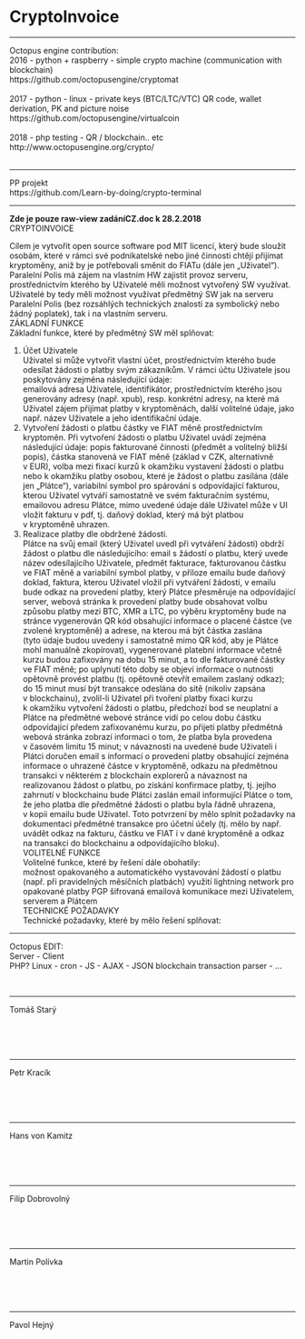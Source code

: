 # CryptoInvoice





<hr />
Octopus engine contribution:<br />
2016 - python + raspberry - simple crypto machine (communication with blockchain)<br />
https://github.com/octopusengine/cryptomat<br />
<br />
2017 - python - linux - private keys (BTC/LTC/VTC) QR code, wallet derivation, PK and picture noise<br />
https://github.com/octopusengine/virtualcoin<br />
<br />
2018 - php testing - QR / blockchain.. etc<br />
http://www.octopusengine.org/crypto/<br />
<br />
<hr />
PP projekt<br />
https://github.com/Learn-by-doing/crypto-terminal <br />


<hr />
<b>Zde je pouze raw-view zadáníCZ.doc k 28.2.2018</b><br />
CRYPTOINVOICE<br />

Cílem je vytvořit open source software pod MIT licencí, který bude sloužit osobám, které v rámci své podnikatelské nebo jiné činnosti chtějí přijímat kryptoměny, aniž by je potřebovali směnit do FIATu (dále jen „Uživatel“).
Paralelní Polis má zájem na vlastním HW zajistit provoz serveru, prostřednictvím kterého by Uživatelé měli možnost vytvořený SW využívat. Uživatelé by tedy měli možnost využívat předmětný SW jak na serveru Paralelní Polis (bez rozsáhlých technických znalostí za symbolický nebo žádný poplatek), tak i na vlastním serveru.<br />
ZÁKLADNÍ FUNKCE<br />
Základní funkce, které by předmětný SW měl splňovat:<br />
1) Účet Uživatele<br />
Uživatel si může vytvořit vlastní účet, prostřednictvím kterého bude odesílat žádosti o platby svým zákazníkům. V rámci účtu Uživatele jsou poskytovány zejména následující údaje:<br />
emailová adresa Uživatele,
identifikátor, prostřednictvím kterého jsou generovány adresy (např. xpub), resp. konkrétní adresy, na které má Uživatel zájem přijímat platby v kryptoměnách,
další volitelné údaje, jako např. název Uživatele a jeho identifikační údaje.<br />
2) Vytvoření žádosti o platbu částky ve FIAT měně prostřednictvím kryptoměn.
Při vytvoření žádosti o platbu Uživatel uvádí zejména následující údaje:
popis fakturované činnosti (předmět a volitelný bližší popis),
částka stanovená ve FIAT měně (základ v CZK, alternativně v EUR),
volba mezi fixací kurzů k okamžiku vystavení žádosti o platbu nebo k okamžiku platby osobou, které je žádost o platbu zasílána (dále jen „Plátce“),
variabilní symbol pro spárování s odpovídající fakturou, kterou Uživatel vytváří samostatně ve svém fakturačním systému,
emailovou adresu Plátce,
mimo uvedené údaje dále Uživatel může v UI vložit fakturu v pdf, tj. daňový doklad, který má být platbou v kryptoměně uhrazen.<br />
3) Realizace platby dle obdržené žádosti.<br />
Plátce na svůj email (který Uživatel uvedl při vytváření žádosti) obdrží žádost o platbu dle následujícího:
email s žádostí o platbu, který uvede název odesílajícího Uživatele, předmět fakturace, fakturovanou částku ve FIAT měně a variabilní symbol platby,
v příloze emailu bude daňový doklad, faktura, kterou Uživatel vložil při vytváření žádosti,
v emailu bude odkaz na provedení platby, který Plátce přesměruje na odpovídající server,
webová stránka k provedení platby bude obsahovat volbu způsobu platby mezi BTC, XMR a LTC,
po výběru kryptoměny bude na stránce vygenerován QR kód obsahující informace o placené částce (ve zvolené kryptoměně) a adrese, na kterou má být částka zaslána (tyto údaje budou uvedeny i samostatně mimo QR kód, aby je Plátce mohl manuálně zkopírovat),
vygenerované platební informace včetně kurzu budou zafixovány na dobu 15 minut, a to dle fakturované částky ve FIAT měně; po uplynutí této doby se objeví informace o nutnosti opětovně provést platbu (tj. opětovně otevřít emailem zaslaný odkaz); do 15 minut musí být transakce odeslána do sítě (nikoliv zapsána v blockchainu),
zvolil-li Uživatel při tvoření platby fixaci kurzu k okamžiku vytvoření žádosti o platbu, předchozí bod se neuplatní a Plátce na předmětné webové stránce vidí po celou dobu částku odpovídající předem zafixovanému kurzu,
po přijetí platby předmětná webová stránka zobrazí informaci o tom, že platba byla provedena v časovém limitu 15 minut; v návaznosti na uvedené bude Uživateli i Plátci doručen email s informací o provedení platby obsahující zejména informace o uhrazené částce v kryptoměně, odkazu na předmětnou transakci v některém z blockchain explorerů a návaznost na realizovanou žádost o platbu,
po získání konfirmace platby, tj. jejího zahrnutí v blockchainu bude Plátci zaslán email informující Plátce o tom, že jeho platba dle předmětné žádosti o platbu byla řádně uhrazena, v kopii emailu bude Uživatel. Toto potvrzení by mělo splnit požadavky na dokumentaci předmětné transakce pro účetní účely (tj. mělo by např. uvádět odkaz na fakturu, částku ve FIAT i v dané kryptoměně a odkaz na transakci do blockchainu a odpovídajícího bloku).<br />
VOLITELNÉ FUNKCE<br />
Volitelné funkce, které by řešení dále obohatily:<br />
možnost opakovaného a automatického vystavování žádostí o platbu (např. při pravidelných měsíčních platbách)
využití lightning network pro opakované platby
PGP šifrovaná emailová komunikace mezi Uživatelem, serverem a Plátcem<br />
TECHNICKÉ POŽADAVKY<br />
Technické požadavky, které by mělo řešení splňovat:<br />
<hr />
Octopus EDIT:<br />
Server - Client<br />
PHP? Linux - cron - JS - AJAX - JSON blockchain transaction parser - ...

<br /><hr />
Tomáš Starý<br />
<br /><br />

<br /><hr />
Petr Kracík<br />
<br /><br />

<br /><hr />
Hans von Kamitz<br />
<br /><br />

<br /><hr />
Filip Dobrovolný<br />
<br /><br />

<br /><hr />
Martin Polívka<br />
<br /><br />

<br /><hr />
Pavol Hejný<br />
<br /><br />







